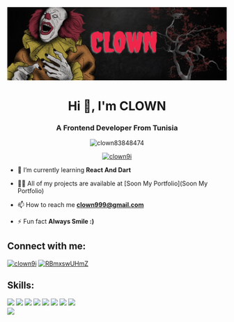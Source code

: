 <img src ="banner.jpg">
<h1 align="center">Hi 👋, I'm CLOWN</h1>
<h3 align="center">A Frontend Developer From Tunisia</h3>

<p align="center"> <img src="https://komarev.com/ghpvc/?username=clown83848474&label=Profile%20views&color=0e75b6&style=flat" alt="clown83848474" /> </p>

<p align="center"> <a href="https://twitter.com/clown9i" target="blank"><img src="https://img.shields.io/twitter/follow/clown9i?logo=twitter&style=for-the-badge" alt="clown9i" /></a> </p>

- 🌱 I’m currently learning **React And Dart**

- 👨‍💻 All of my projects are available at [Soon My Portfolio](Soon My Portfolio)

- 📫 How to reach me **clown999@gmail.com**

- ⚡ Fun fact **Always Smile :)**

<h2 align="left">Connect with me:</h2>
<p align="left">
<a href="https://twitter.com/clown9i" target="blank"><img align="center" src="https://raw.githubusercontent.com/rahuldkjain/github-profile-readme-generator/master/src/images/icons/Social/twitter.svg" alt="clown9i" height="30" width="40" /></a>
<a href="https://discord.gg/RBmxswUHmZ" target="blank"><img align="center" src="https://raw.githubusercontent.com/rahuldkjain/github-profile-readme-generator/master/src/images/icons/Social/discord.svg" alt="RBmxswUHmZ" height="30" width="40" /></a>
</p>

## Skills:
<div>
  <img src ="https://img.shields.io/badge/HTML5-E34F26?style=for-the-badge&logo=html5&logoColor=white">
  <img src ="https://img.shields.io/badge/CSS3-1572B6?style=for-the-badge&logo=css3&logoColor=white">
  <img src ="https://img.shields.io/badge/JavaScript-323330?style=for-the-badge&logo=javascript&logoColor=F7DF1E">
  <img src ="https://img.shields.io/badge/Python-14354C?style=for-the-badge&logo=python&logoColor=white">
  <img src ="https://img.shields.io/badge/Android-3DDC84?style=for-the-badge&logo=android&logoColor=white">
  <img src ="https://img.shields.io/badge/Linux-FCC624?style=for-the-badge&logo=linux&logoColor=black">
  <img src ="https://img.shields.io/badge/Binance-FCD535?style=for-the-badge&logo=binance&logoColor=white">
  <img src ="https://img.shields.io/badge/Bitcoin-000000?style=for-the-badge&logo=bitcoin&logoColor=white">
</div>
<img align="center" src="https://github-readme-stats.vercel.app/api?username=clown83848474&show_icons=true&theme=radical">
